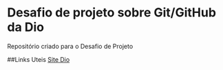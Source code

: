 # Desafio de projeto sobre Git/GitHub da Dio
Repositório criado para o Desafio de Projeto



##Links Uteis
[Site Dio](https://web.dio.me/home)
